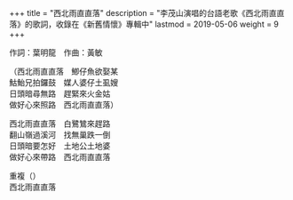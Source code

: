 +++
title = "西北雨直直落"
description = "李茂山演唱的台語老歌《西北雨直直落》的歌詞，收錄在《新舊情懷》專輯中"
lastmod = 2019-05-06
weight = 9
+++

作詞：葉明龍　作曲：黃敏

（西北雨直直落　鯽仔魚欲娶某  
鮕鮐兄拍鑼鼓　媒人婆仔土虱嫂  
日頭暗尋無路　趕緊來火金姑  
做好心來照路　西北雨直直落）  

西北雨直直落　白鷺鷥來趕路  
翻山嶺過溪河　找無巢跌一倒  
日頭暗要怎好　土地公土地婆  
做好心來帶路　西北雨直直落  

重複（）  
西北雨直直落  